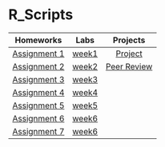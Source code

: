 # R_Scripts
| Homeworks | Labs      | Projects  |
|:---------:|:---------:|:---------:|
|[Assignment 1](Assn1)|[week1](Lab/Week1)|[Project](Project)|
|[Assignment 2](Assn2)|[week2](Lab/Week2)|[Peer Review](Peer)|
|[Assignment 3](Assn3)|[week3](Lab/Week3)|      |
|[Assignment 4](Assn4)|[week4](Lab/Week4)|      |
|[Assignment 5](Assn5)|[week5](Lab/Week5)|      |
|[Assignment 6](Assn6)|[week6](Lab/Week6)|      |
|[Assignment 7](Assn7)|[week6](Lab/Week6)|      |

